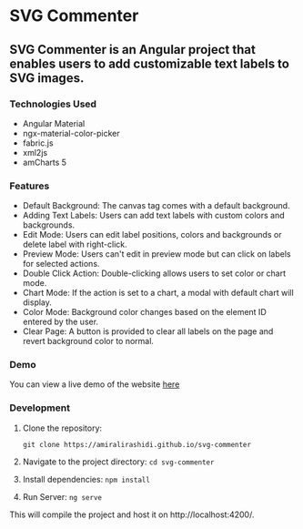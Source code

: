  # SVG Commenter

## SVG Commenter is an Angular project that enables users to add customizable text labels to SVG images.

### Technologies Used
- Angular Material
- ngx-material-color-picker
- fabric.js
- xml2js
- amCharts 5

### Features
* Default Background: The canvas tag comes with a default background.
* Adding Text Labels: Users can add text labels with custom colors and backgrounds.
* Edit Mode: Users can edit label positions, colors and backgrounds or  delete label with right-click.
* Preview Mode: Users can't edit in preview mode but can click on labels for selected actions.
* Double Click Action: Double-clicking allows users to set color or chart mode.
* Chart Mode: If the action is set to a chart, a modal with default chart will display.
* Color Mode: Background color changes based on the element ID entered by the user.
* Clear Page: A button is provided to clear all labels on the page and revert background color to normal.

### Demo
You can view a live demo of the website [here](https://amiralirashidi.github.io/svg-commenter)

### Development

1. Clone the repository:

   `git clone https://amiralirashidi.github.io/svg-commenter`

2. Navigate to the project directory:
   `cd svg-commenter`

3. Install dependencies:
   `npm install`

4. Run Server:
   `ng serve`

This will compile the project and host it on http://localhost:4200/.

